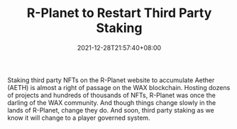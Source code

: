 ﻿---
title: "R-Planet to Restart Third Party Staking"
date: 2021-12-28T21:57:40+08:00
lastmod: 2021-12-28T16:45:40+08:00
draft: false
authors: ["Small"]
description: "Staking third party NFTs on the R-Planet website to accumulate Aether (AETH) is almost a right of passage on the WAX blockchain. Hosting dozens of projects and hundreds of thousands of NFTs, R-Planet was once the darling of the WAX community. And though things change slowly in the lands of R-Planet, change they do. And soon, third party staking as we know it will change to a player governed system."
featuredImage: "r-planet-to-restart-third-party-staking.jpeg"
tags: ["Virtual World","Play to Earn"]
categories: ["news"]
news: ["Virtual World"]
weight: 
lightgallery: true
pinned: false
recommend: false
recommend1: false
---

Staking third party NFTs on the R-Planet website to accumulate Aether (AETH) is almost a right of passage on the WAX blockchain. Hosting dozens of projects and hundreds of thousands of NFTs, R-Planet was once the darling of the WAX community. And though things change slowly in the lands of R-Planet, change they do. And soon, third party staking as we know it will change to a player governed system.

<!--more-->

